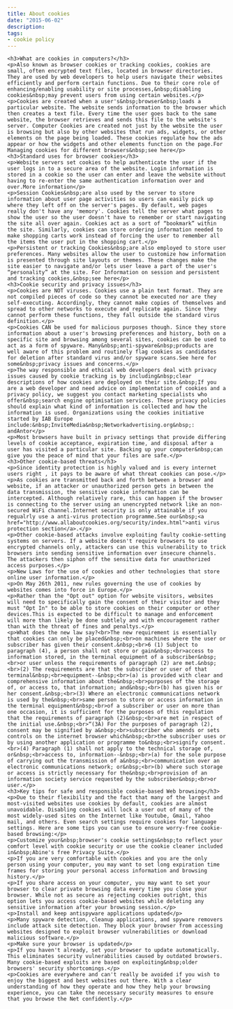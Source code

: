 ```yaml
---
title: About cookies
date: "2015-06-02"
description:
tags:
- cookie policy
---
```

    <h3>What are cookies in computers?</h3>
    <p>Also known as browser cookies or tracking cookies, cookies are small, often encrypted text files, located in browser directories. They are used by web developers to help users navigate their websites efficiently and perform certain functions. Due to their core role of enhancing/enabling usability or site processes,&nbsp;disabling cookies&nbsp;may prevent users from using certain websites.</p>
    <p>Cookies are created when a user's&nbsp;browser&nbsp;loads a particular website. The website sends information to the browser which then creates a text file. Every time the user goes back to the same website, the browser retrieves and sends this file to the website's server. Computer Cookies are created not just by the website the user is browsing but also by other websites that run ads, widgets, or other elements on the page being loaded. These cookies regulate how the ads appear or how the widgets and other elements function on the page.For Managing cookies for different browsers&nbsp;see here</p>
    <h3>Standard uses for browser cookies</h3>
    <p>Website servers set cookies to help authenticate the user if the user logs in to a secure area of the website. Login information is stored in a cookie so the user can enter and leave the website without having to re-enter the same authentication information over and over.More information</p>
    <p>Session Cookies&nbsp;are also used by the server to store information about user page activities so users can easily pick up where they left off on the server's pages. By default, web pages really don't have any 'memory'. Cookies tell the server what pages to show the user so the user doesn't have to remember or start navigating the site all over again. Cookies act as a sort of “bookmark” within the site. Similarly, cookies can store ordering information needed to make shopping carts work instead of forcing the user to remember all the items the user put in the shopping cart.</p>
    <p>Persistent or tracking Cookies&nbsp;are also employed to store user preferences. Many websites allow the user to customize how information is presented through site layouts or themes. These changes make the site easier to navigate and/or lets user leave a part of the user's “personality” at the site. For Information on session and persistent and tracking cookies,&nbsp;see here</p>
    <h3>Cookie security and privacy issues</h3>
    <p>Cookies are NOT viruses. Cookies use a plain text format. They are not compiled pieces of code so they cannot be executed nor are they self-executing. Accordingly, they cannot make copies of themselves and spread to other networks to execute and replicate again. Since they cannot perform these functions, they fall outside the standard virus definition.</p>
    <p>Cookies CAN be used for malicious purposes though. Since they store information about a user's browsing preferences and history, both on a specific site and browsing among several sites, cookies can be used to act as a form of spyware. Many&nbsp;anti-spyware&nbsp;products are well aware of this problem and routinely flag cookies as candidates for deletion after standard virus and/or spyware scans.See here for some&nbsp;privacy issues and concerns.</p>
    <p>The way responsible and ethical web developers deal with privacy issues caused by cookie tracking is by including&nbsp;clear descriptions of how cookies are deployed on their site.&nbsp;If you are a web developer and need advice on implementation of cookies and a privacy policy, we suggest you contact marketing specialists who offer&nbsp;search engine optimisation services. These privacy policies should explain what kind of information is collected and how the information is used. Organizations using the cookies initiative started by IAB Europe include:&nbsp;InviteMedia&nbsp;Networkadvertising.org&nbsp;: andAntor</p>
    <p>Most browsers have built in privacy settings that provide differing levels of cookie acceptance, expiration time, and disposal after a user has visited a particular site. Backing up your computer&nbsp;can give you the peace of mind that your files are safe.</p>
    <h3>Other cookie-based threats</h3>
    <p>Since identity protection is highly valued and is every internet users right , it pays to be aware of what threat cookies can pose.</p>
    <p>As cookies are transmitted back and forth between a browser and website, if an attacker or unauthorized person gets in between the data transmission, the sensitive cookie information can be intercepted. Although relatively rare, this can happen if the browser is connecting to the server using an unencrypted network like an non-secured WiFi channel.Internet security is only attainable if you regualrly use a anti-virus protection programme.See our&nbsp;<a href="http://www.allaboutcookies.org/security/index.html">anti virus protection section</a>.</p>
    <p>Other cookie-based attacks involve exploiting faulty cookie-setting systems on servers. If a website doesn't require browsers to use encrypted channels only, attackers can use this vulnerability to trick browsers into sending sensitive information over insecure channels. The attackers then siphon off the sensitive data for unauthorized access purposes.</p>
    <p>New Laws for the use of cookies and other technologies that store online user information.</p>
    <p>On May 26th 2011, new rules governing the use of cookies by websites comes into force in Europe.</p>
    <p>Rather than the "Opt out" option for website visitors, websites will need to specifically gain the consent of their visitor and they must "Opt In" to be able to store cookies on their computer or other devices.This is expected to be difficult to manage and enforcement will more than likely be done subtlely and with encouragement rather than with the threat of fines and penaltys.</p>
    <p>What does the new law say?<br>The new requirement is essentially that cookies can only be placed&nbsp;<br>on machines where the user or subscriber has given their consent.&nbsp;<br>6 (1) Subject to paragraph (4), a person shall not store or gain&nbsp;<br>access to information stored, in the terminal equipment of a subscriber&nbsp;<br>or user unless the requirements of paragraph (2) are met.&nbsp;<br>(2) The requirements are that the subscriber or user of that terminal&nbsp;<br>equipment--&nbsp;<br>(a) is provided with clear and comprehensive information about the&nbsp;<br>purposes of the storage of, or access to, that information; and&nbsp;<br>(b) has given his or her consent.&nbsp;<br>(3) Where an electronic communications network is used by the&nbsp;<br>same person to store or access information in the terminal equipment&nbsp;<br>of a subscriber or user on more than one occasion, it is sufficient for the purposes of this regulation that the requirements of paragraph (2)&nbsp;<br>are met in respect of the initial use.&nbsp;<br>“(3A) For the purposes of paragraph (2), consent may be signified by a&nbsp;<br>subscriber who amends or sets controls on the internet browser which&nbsp;<br>the subscriber uses or by using another application or programme to&nbsp;<br>signify consent.<br>(4) Paragraph (1) shall not apply to the technical storage of, or&nbsp;<br>access to, information--&nbsp;<br>(a) for the sole purpose of carrying out the transmission of a&nbsp;<br>communication over an electronic communications network; or&nbsp;<br>(b) where such storage or access is strictly necessary for the&nbsp;<br>provision of an information society service requested by the subscriber&nbsp;<br>or user.</p>
    <h3>Key tips for safe and responsible cookie-based Web browsing</h3>
    <p>Due to their flexibility and the fact that many of the largest and most-visited websites use cookies by default, cookies are almost unavoidable. Disabling cookies will lock a user out of many of the most widely-used sites on the Internet like Youtube, Gmail, Yahoo mail, and others. Even search settings require cookies for language settings. Here are some tips you can use to ensure worry-free cookie-based browsing:</p>
    <p>Customize your&nbsp;browser's cookie settings&nbsp;to reflect your comfort level with cookie security or use the cookie cleaner included in&nbsp;Abine's free Privacy Suite.</p>
    <p>If you are very comfortable with cookies and you are the only person using your computer, you may want to set long expiration time frames for storing your personal access information and browsing history.</p>
    <p>If you share access on your computer, you may want to set your browser to clear private browsing data every time you close your browser. While not as secure as rejecting cookies outright, this option lets you access cookie-based websites while deleting any sensitive information after your browsing session.</p>
    <p>Install and keep antispyware applications updated</p>
    <p>Many spyware detection, cleanup applications, and spyware removers include attack site detection. They block your browser from accessing websites designed to exploit browser vulnerabilities or download malicious software.</p>
    <p>Make sure your browser is updated</p>
    <p>If you haven't already, set your browser to update automatically. This eliminates security vulnerabilities caused by outdated browsers. Many cookie-based exploits are based on exploiting&nbsp;older browsers' security shortcomings.</p>
    <p>Cookies are everywhere and can't really be avoided if you wish to enjoy the biggest and best websites out there. With a clear understanding of how they operate and how they help your browsing experience, you can take the necessary security measures to ensure that you browse the Net confidently.</p>
